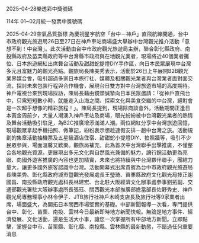 
2025-04-28樂透彩中獎號碼

                                
114年 01~02月統一發票中獎號碼
                             
2025-04-29空氣品質指標
                              為慶祝星宇航空「台中－神戶」直飛航線開通，台中市政府觀光旅遊局26日至27日在神戶車站商場盛大舉辦中台灣觀光推介活動「意想不到！中台灣」。此次活動由台中市政府觀光旅遊局主辦，聯合彰化縣政府、南投縣政府及苗栗縣政府等中台灣縣市政府與在地觀光業者，現場將近40個業者攤位、日本旅遊網紅出席舞台活動及甜甜蛇提燈DIY手作區，向日本民眾展現中台灣多元且富魅力的觀光亮點。觀旅局長陳美秀表示，活動於26日上午展開B2B觀光業界媒合會，吸引超過多家日本旅行社、媒體及相關觀光業者與台灣業者面對面交流，探討未來包裝行程與合作機會，展現台日雙方對中台灣旅遊市場的高度期待。神戶電視台來到現場採訪，陳局長藉由鏡頭誠摯向日本民眾邀請：「從神戶直飛台中，只需短短數小時，就能走入山海之間、探索文化與美食交織的中台灣，絕對會是一次超乎想像的精彩旅程！」。陳局長提到，現場除商談會外，活動期間正逢日本黃金周前夕，大量人潮湧入神戶車站及商場，眼光紛紛被中台灣觀光業者的熱情及舞台活動吸引駐足，為B2C推廣增添滿滿人潮。兩位網紅分享中台灣旅遊回憶，現場觀眾拿起手機拍照、做筆記，紛紛表示想趁連假安排一趟中台灣之旅。活動規劃的集章活動抽機票及五星級酒店住宿、甜甜蛇小提燈DIY、拍照牆等，吸引不少民眾參與，場面溫馨又歡樂。觀旅局補充，此為首次中台灣聯手出擊推廣，不僅整合各地觀光資源，更展現出多元文化與自然風光兼備的魅力，讓行銷活動更為亮眼、向國外遊客推廣的內容也更加精實，未來也將持續與中台灣夥伴聯手，團結力量大，讓更多國外旅客認識中台灣。活動開幕式出席貴賓為台中市政府觀光旅遊局長陳美秀、彰化縣政府城市暨觀光發展處長王瑩琦、苗栗縣政府文化觀光局技正謝國昌、南投縣政府觀光處科長林建宏、台北駐大阪經濟文化辦事處參事劉拓副、交通部觀光署駐大阪辦事處所長張珏、關西觀光本部推廣部擔當部長佐野秀史、神戶觀光局專務理事小林令伊子、JTB旅行社神戶木崎支店長及旅行社等9家業者出席，場面盛大，為開拓日本關西市場堅實的基礎。中部新聞報導一次看，專門提供台中、彰化、苗栗、南投、雲林今日最新即時地方新聞快報。無論是地方事件、經濟發展、文化活動，還是生活大小事，讓您一次掌握所有中部地方新聞。立即點擊，掌握台中市、苗栗縣、彰化縣、南投縣、雲林縣的最新動態，不錯過任何重要消息
